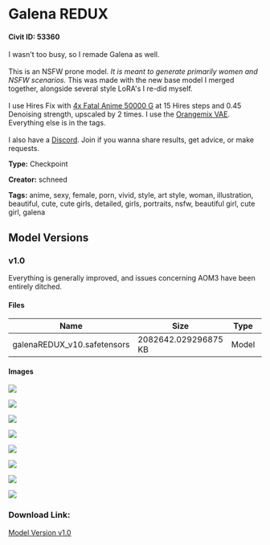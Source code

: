 # Galena REDUX

#### Civit ID: 53360

<p>I wasn't too busy, so I remade Galena as well. <br /><br />This is an NSFW prone model. <em>It is meant to generate primarily women and NSFW scenarios. </em>This was made with the new base model I merged together, alongside several style LoRA's I re-did myself. <br /><br />I use Hires Fix with <a target="_blank" rel="ugc" href="https://mega.nz/file/wZQhgBiZ#SWkyqjzFHtnomZNpK1NGAa73rBGt7mnjn83dfVDChVg">4x Fatal Anime 50000 G</a> at 15 Hires steps and 0.45 Denoising strength, upscaled by 2 times. I use the <a target="_blank" rel="ugc" href="https://huggingface.co/WarriorMama777/OrangeMixs/tree/main/VAEs">Orangemix VAE</a>. Everything else is in the tags.<br /><br />I also have a <a target="_blank" rel="ugc" href="https://discord.gg/g9xv69mAeB">Discord</a>. Join if you wanna share results, get advice, or make requests. </p>

**Type:** Checkpoint

**Creator:** schneed

**Tags:** anime, sexy, female, porn, vivid, style, art style, woman, illustration, beautiful, cute, cute girls, detailed, girls, portraits, nsfw, beautiful girl, cute girl, galena

## Model Versions

### v1.0

<p>Everything is generally improved, and issues concerning AOM3 have been entirely ditched. </p>

#### Files

| Name | Size | Type | Format | Download Url | AutoV1 | AutoV2 | SHA256 | CRC32 | BLAKE3 |
| --- | --- | --- | --- | --- | --- | --- | --- | --- | --- |
| galenaREDUX_v10.safetensors | 2082642.029296875 KB | Model | SafeTensor | https://civitai.com/api/download/models/57724 | 7571A125 | A45AD8B386 | A45AD8B3865AA11A6DE9E35B435628792C66782064926939C8E21DB48FC647B7 | C9541C99 | AA94D98526F0C34ED8DE34AD0C23183D3F1D2BCE0E5A12D2306CB222795F2113 |

#### Images

<p><img src="https://image.civitai.com/xG1nkqKTMzGDvpLrqFT7WA/11a68eea-7c35-49ef-8436-9e0e7d5261f3/width=450/675534.jpeg" /></p>

<p><img src="https://image.civitai.com/xG1nkqKTMzGDvpLrqFT7WA/7e18a015-7e09-4da0-de35-9ade5fb84500/width=450/627090.jpeg" /></p>

<p><img src="https://image.civitai.com/xG1nkqKTMzGDvpLrqFT7WA/e03d0150-623b-455c-750b-50f6890b4400/width=450/627087.jpeg" /></p>

<p><img src="https://image.civitai.com/xG1nkqKTMzGDvpLrqFT7WA/dcbdb745-7f7c-4120-2ef2-aa52ce61f500/width=450/627082.jpeg" /></p>

<p><img src="https://image.civitai.com/xG1nkqKTMzGDvpLrqFT7WA/0559c23a-db84-4b1e-7dbd-dee9bdf6f400/width=450/627089.jpeg" /></p>

<p><img src="https://image.civitai.com/xG1nkqKTMzGDvpLrqFT7WA/159a9a88-a135-4e25-54c4-78c6467e1000/width=450/627085.jpeg" /></p>

<p><img src="https://image.civitai.com/xG1nkqKTMzGDvpLrqFT7WA/baeeb572-929e-422e-a1f9-dacc8f63b100/width=450/627088.jpeg" /></p>

<p><img src="https://image.civitai.com/xG1nkqKTMzGDvpLrqFT7WA/e55bc910-3a2b-4c16-529d-d5d2eb058d00/width=450/627084.jpeg" /></p>

### Download Link:

[Model Version v1.0](https://civitai.com/api/download/models/57724)

